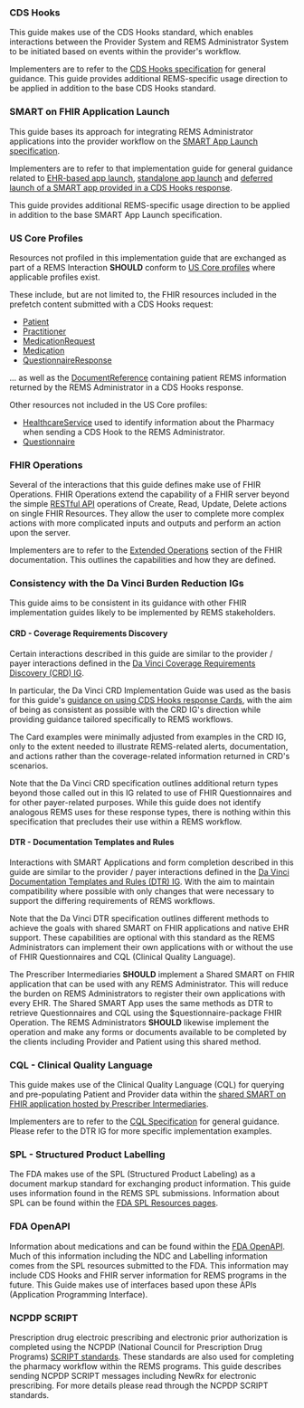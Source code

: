 ### CDS Hooks

This guide makes use of the CDS Hooks standard, which enables interactions between the Provider System and REMS Administrator System to be initiated based on events within the provider's workflow.

Implementers are to refer to the [CDS Hooks specification](https://cds-hooks.hl7.org/2.0) for general guidance. This guide provides additional REMS-specific usage direction to be applied in addition to the base CDS Hooks standard. 

<p></p>

### SMART on FHIR Application Launch

This guide bases its approach for integrating REMS Administrator applications into the provider workflow on the [SMART App Launch specification](https://hl7.org/fhir/smart-app-launch).

Implementers are to refer to that implementation guide for general guidance related to [EHR-based app launch](https://hl7.org/fhir/smart-app-launch/app-launch.html#launch-app-ehr-launch), [standalone app launch](https://hl7.org/fhir/smart-app-launch/app-launch.html#launch-app-standalone-launch) and [deferred launch of a SMART app provided in a CDS Hooks response](https://hl7.org/fhir/smart-app-launch/task-launch.html). 

This guide provides additional REMS-specific usage direction to be applied in addition to the base SMART App Launch specification. 

<p></p>


### US Core Profiles

Resources not profiled in this implementation guide that are exchanged as part of a REMS Interaction **SHOULD** conform to [US Core profiles](https://www.hl7.org/fhir/us/core/profiles-and-extensions.html) where applicable profiles exist. 

These include, but are not limited to, the FHIR resources included in the prefetch content submitted with a CDS Hooks request:

- [Patient](https://www.hl7.org/fhir/us/core/StructureDefinition-us-core-patient.html)
- [Practitioner](https://www.hl7.org/fhir/us/core/StructureDefinition-us-core-practitioner.html)
- [MedicationRequest](https://www.hl7.org/fhir/us/core/StructureDefinition-us-core-medicationrequest.html)
- [Medication](https://www.hl7.org/fhir/us/core/StructureDefinition-us-core-medication.html)
- [QuestionnaireResponse](https://www.hl7.org/fhir/us/core/StructureDefinition-us-core-questionnaireresponse.html)

... as well as the [DocumentReference](https://hl7.org/fhir/us/core/StructureDefinition-us-core-documentreference.html) containing patient REMS information returned by the REMS Administrator in a CDS Hooks response.

Other resources not included in the US Core profiles:

- [HealthcareService](https://hl7.org/fhir/R4/healthcareservice.html) used to identify information about the Pharmacy when sending a CDS Hook to the REMS Administrator.
- [Questionnaire](https://hl7.org/fhir/R4/questionnaire.html)

<p></p>

### FHIR Operations

Several of the interactions that this guide defines make use of FHIR Operations. FHIR Operations extend the capability of a FHIR server beyond the simple [RESTful API](https://www.hl7.org/fhir/http.html) operations of Create, Read, Update, Delete actions on single FHIR Resources. They allow the user to complete more complex actions with more complicated inputs and outputs and perform an action upon the server.

Implementers are to refer to the [Extended Operations](https://www.hl7.org/fhir/operations.html) section of the FHIR documentation. This outlines the capabilities and how they are defined.

<p></p>

### Consistency with the Da Vinci Burden Reduction IGs

This guide aims to be consistent in its guidance with other FHIR implementation guides likely to be implemented by REMS stakeholders. 

#### CRD - Coverage Requirements Discovery

Certain interactions described in this guide are similar to the provider / payer interactions defined in the [Da Vinci Coverage Requirements Discovery \(CRD\) IG](https://hl7.org/fhir/us/davinci-crd).

In particular, the Da Vinci CRD Implementation Guide was used as the basis for this guide's [guidance on using CDS Hooks response Cards](cds-cards.html), with the aim of being as consistent as possible with the CRD IG's direction while providing guidance tailored specifically to REMS workflows. 

The Card examples were minimally adjusted from examples in the CRD IG, only to the extent needed to illustrate REMS-related alerts, documentation, and actions rather than the coverage-related information returned in CRD's scenarios. 

Note that the Da Vinci CRD specification outlines additional return types beyond those called out in this IG related to use of FHIR Questionnaires and for other payer-related purposes. While this guide does not identify analogous REMS uses for these response types, there is nothing within this specification that precludes their use within a REMS workflow.

#### DTR - Documentation Templates and Rules

Interactions with SMART Applications and form completion described in this guide are similar to the provider / payer interactions defined in the [Da Vinci Documentation Templates and Rules \(DTR\) IG](https://hl7.org/fhir/us/davinci-dtr/). With the aim to maintain compatibility where possible with only changes that were necessary to support the differing requirements of REMS workflows.

Note that the Da Vinci DTR specification outlines different methods to achieve the goals with shared SMART on FHIR applications and native EHR support. These capabilities are optional with this standard as the REMS Administrators can implement their own applications with or without the use of FHIR Questionnaires and CQL (Clinical Quality Language).

The Prescriber Intermediaries **SHOULD** implement a Shared SMART on FHIR application that can be used with any REMS Administrator. This will reduce the burden on REMS Administrators to register their own applications with every EHR. The Shared SMART App uses the same methods as DTR to retrieve Questionnaires and CQL using the $questionnaire-package FHIR Operation. The REMS Administrators **SHOULD** likewise implement the operation and make any forms or documents available to be completed by the clients including Provider and Patient using this shared method.

<p></p>

### CQL - Clinical Quality Language

This guide makes use of the Clinical Quality Language (CQL) for querying and pre-populating Patient and Provider data within the [shared SMART on FHIR application hosted by Prescriber Intermediaries](specification.html#support-for-shared-smart-on-fhir-application).

Implementers are to refer to the [CQL Specification](https://cql.hl7.org/) for general guidance. Please refer to the DTR IG for more specific implementation examples.

<p></p>

### SPL - Structured Product Labelling

The FDA makes use of the SPL (Structured Product Labeling) as a document markup standard for exchanging product information. This guide uses information found in the REMS SPL submissions. Information about SPL can be found within the [FDA SPL Resources pages](https://www.fda.gov/industry/fda-data-standards-advisory-board/structured-product-labeling-resources).

<p></p>

### FDA OpenAPI

Information about medications and can be found within the [FDA OpenAPI](https://open.fda.gov/apis/). Much of this information including the NDC and Labelling information comes from the SPL resources submitted to the FDA. This information may include CDS Hooks and FHIR server information for REMS programs in the future. This Guide makes use of interfaces based upon these APIs (Application Programming Interface).

<p></p>

### NCPDP SCRIPT

Prescription drug electroic prescribing and electronic prior authorization is completed using the NCPDP (National Council for Prescription Drug Programs) [SCRIPT standards](https://standards.ncpdp.org/Access-to-Standards.aspx). These standards are also used for completing the pharmacy workflow within the REMS programs. This guide describes sending NCPDP SCRIPT messages including NewRx for electronic prescribing. For more details please read through the NCPDP SCRIPT standards.

<p></p>

<p></p>
